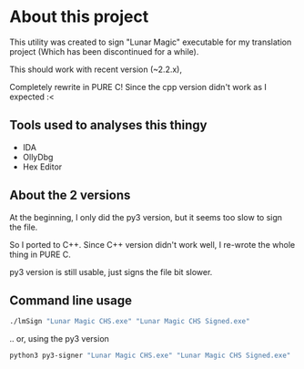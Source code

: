﻿# About this project
This utility was created to sign "Lunar Magic" executable for my translation project (Which has been discontinued for a while).

This should work with recent version (~2.2.x), 

Completely rewrite in PURE C! Since the cpp version didn't work as I expected :<

## Tools used to analyses this thingy
* IDA
* OllyDbg
* Hex Editor

## About the 2 versions
At the beginning, I only did the py3 version, but it seems too slow to sign the file.

So I ported to C++. Since C++ version didn't work well, I re-wrote the whole thing in PURE C.

py3 version is still usable, just signs the file bit slower.

## Command line usage
```bash
./lmSign "Lunar Magic CHS.exe" "Lunar Magic CHS Signed.exe"
```
.. or, using the py3 version
```bash
python3 py3-signer "Lunar Magic CHS.exe" "Lunar Magic CHS Signed.exe"
```
